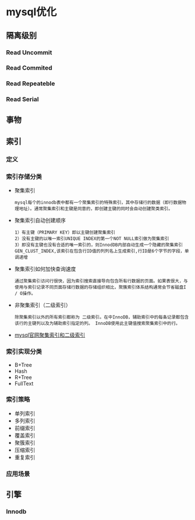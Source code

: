 # mysql优化

## 隔离级别
### Read Uncommit
### Read Commited
### Read Repeateble
### Read Serial

## 事物

## 索引
### 定义
  
### 索引存储分类
   * 聚集索引
      
         mysql每个的innodb表中都有一个聚集索引的特殊索引，其中存储行的数据（即行数据物理地址）。通常聚集索引和主键是同意的，即创建主键的同时会自动创建聚类索引。
   * 聚集索引自动创建顺序
   
         1）有主键（PRIMARY KEY）即以主键创建聚集索引
         2）没有主键的以唯一索引UNIQUE INDEX的第一个NOT NULL索引做为聚集索引
         3）即没有主键也没有合适的唯一索引的，则InnodDB内部自动生成一个隐藏的聚集索引GEN_CLUST_INDEX,该索引在包含行ID值的列列名上生成索引,行ID是6个字节的字段，单调递增    
         
   * 聚集索引如何加快查询速度
      
         通过聚集索引访问行很快，因为索引搜索直接导向包含所有行数据的页面。如果表很大，与使用与索引记录不同页面存储行数据的存储组织相比，聚簇索引体系结构通常会节省磁盘I / O操作。


   * 非聚集索引（二级索引）
      
         除聚集索引以外的所有索引都称为 二级索引。在中InnoDB，辅助索引中的每条记录都包含该行的主键列以及为辅助索引指定的列。 InnoDB使用此主键值搜索聚集索引中的行。
         
   * [mysql官网聚集索引和二级索引](https://dev.mysql.com/doc/refman/5.7/en/innodb-index-types.html)
   
### 索引实现分类
  * B+Tree
  * Hash
  * R+Tree
  * FullText
### 索引策略
  * 单列索引
  * 多列索引
  * 前缀索引
  * 覆盖索引
  * 聚簇索引
  * 压缩索引
  * 重复索引

### 应用场景

## 引擎

### Innodb

###

